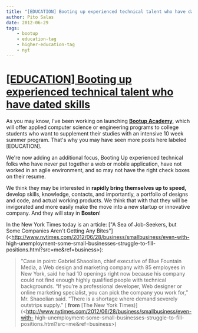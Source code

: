 ```yaml
---
title: "[EDUCATION] Booting up experienced technical talent who have dated skills"
author: Pito Salas
date: 2012-06-29
tags:
    - bootup
    - education-tag
    - higher-education-tag
    - nyt
---
```

# [[EDUCATION] Booting up experienced technical talent who have dated skills](None)




As you may know, I've been working on launching [**Bootup
Academy**](<http://www.webbootup.com/>), which will offer applied computer
science or engineering programs to college students who want to supplement
their studies with an intensive 10 week summer program. That's why you may
have seen more posts here labeled [EDUCATION].

We're now adding an additional focus, Booting Up experienced technical folks
who have never put together a web or mobile application, have not worked in an
agile environment, and so may not have the right check boxes on their resume.

We think they may be interested in **rapidly bring themselves up to speed,**
develop skills, knowledge, contacts, and importantly, a portfolio of designs
and code, and actual working products. We think that with that they will be
invigorated and more easily make the move into a new startup or innovative
company. And they will stay in **Boston**!

In the New York Times today is an article: ["A Sea of Job-Seekers, but Some
Companies Aren't Getting Any
Bites"](<http://www.nytimes.com/2012/06/28/business/smallbusiness/even-with-
high-unemployment-some-small-businesses-struggle-to-fill-
positions.html?src=me&ref=business>):

> "Case in point: Gabriel Shaoolian, chief executive of Blue Fountain Media, a
> Web design and marketing company with 85 employees in New York, said he had
> 10 openings right now because his company could not find enough highly
> qualified people with technical backgrounds. “If you’re a professional
> developer, Web designer or online marketing specialist, you can pick the
> company you work for,” Mr. Shaoolian said. “There is a shortage where demand
> severely outstrips supply.” ( **from** [The New York
> Times)](<http://www.nytimes.com/2012/06/28/business/smallbusiness/even-with-
> high-unemployment-some-small-businesses-struggle-to-fill-
> positions.html?src=me&ref=business>)


